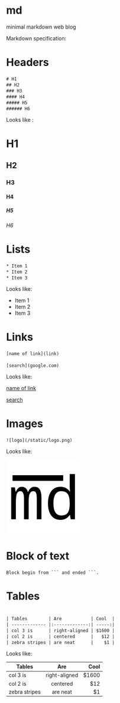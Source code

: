 # md

minimal markdown web blog

Markdown specification:

# Headers

```
# H1
## H2
### H3
#### H4
##### H5
###### H6
```

Looks like :
# H1
## H2
### H3
#### H4
##### H5
###### H6

# Lists

```
* Item 1
* Item 2
* Item 3
```

Looks like:

* Item 1
* Item 2
* Item 3


# Links 

```
[name of link](link)

[search](google.com)
```

Looks like:

[name of link](link)

[search](google.com)

# Images

```
![logo](/static/logo.png)
```

Looks like:

![logo](/static/logo.png)


# Block of text

```
Block begin from ``` and ended ```.
```

# Tables

```

| Tables        | Are           | Cool  |
| ------------- |:-------------:| -----:|
| col 3 is      | right-aligned | $1600 |
| col 2 is      | centered      |   $12 |
| zebra stripes | are neat      |    $1 |

```

Looks like:

| Tables        | Are           | Cool  |
| ------------- |:-------------:| -----:|
| col 3 is      | right-aligned | $1600 |
| col 2 is      | centered      |   $12 |
| zebra stripes | are neat      |    $1 |


